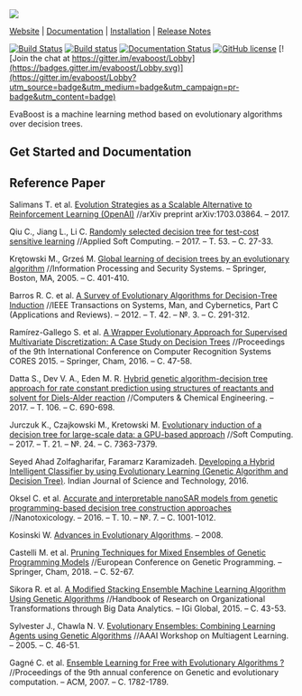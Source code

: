 <img src=image/logo.png/>

[Website](https://evaboost.github.io) |
[Documentation](https://evaboost.github.io) |
[Installation](https://evaboost.github.io) |
[Release Notes](https://evaboost.guthub.io)

[![Build Status](https://travis-ci.org/DolotovEvgeniy/evaboost.svg?branch=master)](https://travis-ci.org/DolotovEvgeniy/evaboost)
[![Build status](https://ci.appveyor.com/api/projects/status/9e8o6yal09yssh45?svg=true)](https://ci.appveyor.com/project/DolotovEvgeniy/evaboost)
[![Documentation Status](https://readthedocs.org/projects/evaboost/badge/?version=latest)](http://evaboost.readthedocs.io/en/latest/?badge=latest)
[![GitHub license](http://img.shields.io/badge/license-Apache--2-blue.svg?style=flat)](./LICENSE)
[![Join the chat at https://gitter.im/evaboost/Lobby](https://badges.gitter.im/evaboost/Lobby.svg)](https://gitter.im/evaboost/Lobby?utm_source=badge&utm_medium=badge&utm_campaign=pr-badge&utm_content=badge)

EvaBoost is a machine learning method based on evolutionary algorithms over decision trees.

Get Started and Documentation
--------------

Reference Paper
--------------
Salimans T. et al. [Evolution Strategies as a Scalable Alternative to Reinforcement Learning (OpenAI)](https://arxiv.org/pdf/1703.03864.pdf) //arXiv preprint arXiv:1703.03864. – 2017.

Qiu C., Jiang L., Li C. [Randomly selected decision tree for test-cost sensitive learning](http://www.sciencedirect.com/science/article/pii/S1568494616306767) //Applied Soft Computing. – 2017. – Т. 53. – С. 27-33.

Krętowski M., Grześ M. [Global learning of decision trees by an evolutionary algorithm](https://link.springer.com/chapter/10.1007/0-387-26325-X_36) //Information Processing and Security Systems. – Springer, Boston, MA, 2005. – С. 401-410.

Barros R. C. et al. [A Survey of Evolutionary Algorithms for Decision-Tree Induction](https://www.researchgate.net/publication/224243034_A_Survey_of_Evolutionary_Algorithms_for_Decision-Tree_Induction) //IEEE Transactions on Systems, Man, and Cybernetics, Part C (Applications and Reviews). – 2012. – Т. 42. – №. 3. – С. 291-312.

Ramírez-Gallego S. et al. [A Wrapper Evolutionary Approach for Supervised Multivariate Discretization: A Case Study on Decision Trees](https://link.springer.com/chapter/10.1007/978-3-319-26227-7_5) //Proceedings of the 9th International Conference on Computer Recognition Systems CORES 2015. – Springer, Cham, 2016. – С. 47-58.

Datta S., Dev V. A., Eden M. R. [Hybrid genetic algorithm-decision tree approach for rate constant prediction using structures of reactants and solvent for Diels-Alder reaction](http://www.sciencedirect.com/science/article/pii/S0098135417300868) //Computers & Chemical Engineering. – 2017. – Т. 106. – С. 690-698.

Jurczuk K., Czajkowski M., Kretowski M. [Evolutionary induction of a decision tree for large-scale data: a GPU-based approach](https://link.springer.com/article/10.1007/s00500-016-2280-1) //Soft Computing. – 2017. – Т. 21. – №. 24. – С. 7363-7379.

Seyed Ahad Zolfagharifar, Faramarz Karamizadeh. [Developing a Hybrid Intelligent Classifier by using Evolutionary Learning (Genetic Algorithm and Decision Tree)](http://www.indjst.org/index.php/indjst/article/view/93766). Indian Journal of Science and Technology, 2016.

Oksel C. et al. [Accurate and interpretable nanoSAR models from genetic programming-based decision tree construction approaches](http://www.tandfonline.com/doi/abs/10.3109/17435390.2016.1161857) //Nanotoxicology. – 2016. – Т. 10. – №. 7. – С. 1001-1012.

Kosinski W. [Advances in Evolutionary Algorithms](http://www.twirpx.com/file/632222/). – 2008.

Castelli M. et al. [Pruning Techniques for Mixed Ensembles of Genetic Programming Models](https://arxiv.org/pdf/1801.07668.pdf) //European Conference on Genetic Programming. – Springer, Cham, 2018. – С. 52-67.

Sikora R. et al. [A Modified Stacking Ensemble Machine Learning Algorithm Using Genetic Algorithms](http://scholarworks.lib.csusb.edu/cgi/viewcontent.cgi?article=1061&context=jitim) //Handbook of Research on Organizational Transformations through Big Data Analytics. – IGi Global, 2015. – С. 43-53.

Sylvester J., Chawla N. V. [Evolutionary Ensembles: Combining Learning Agents using Genetic Algorithms](https://www.aaai.org/Papers/Workshops/2005/WS-05-09/WS05-09-008.pdf) //AAAI Workshop on Multiagent Learning. – 2005. – С. 46-51.

Gagné C. et al. [Ensemble Learning for Free with Evolutionary Algorithms ?](https://www.cs.york.ac.uk/rts/docs/GECCO_2007/docs/p1782.pdf) //Proceedings of the 9th annual conference on Genetic and evolutionary computation. – ACM, 2007. – С. 1782-1789.

